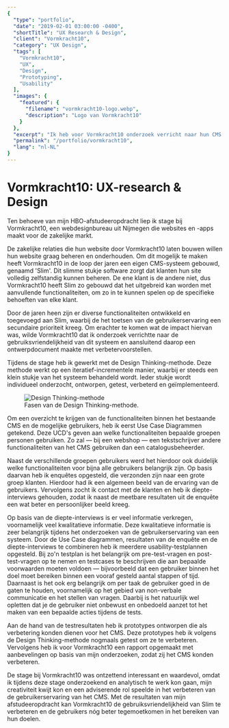 ```yaml
---
{
  "type": "portfolio",
  "date": "2019-02-01 03:00:00 -0400",
  "shortTitle": "UX Research & Design",
  "client": "Vormkracht10",
  "category": "UX Design",
  "tags": [
    "Vormkracht10",
    "UX",
    "Design",
    "Prototyping",
    "Usability"
  ],
  "images": {
    "featured": {
      "filename": "vormkracht10-logo.webp",
      "description": "Logo van Vormkracht10"
    }
  },
  "excerpt": "Ik heb voor Vormkracht10 onderzoek verricht naar hun CMS.",
  "permalink": "/portfolio/vormkracht10",
  "lang": "nl-NL"
}
---
```


# Vormkracht10: UX-research & Design

<!-- Situatie -->

Ten behoeve van mijn HBO-afstudeeropdracht liep ik stage bij Vormkracht10, een webdesignbureau uit Nijmegen die websites en -apps maakt voor de zakelijke markt.

De zakelijke relaties die hun website door Vormkracht10 laten bouwen willen hun website graag beheren en onderhouden. Om dit mogelijk te maken heeft Vormkracht10 in de loop der jaren een eigen CMS-systeem gebouwd, genaamd 'Slim'. Dit slimme stukje software zorgt dat klanten hun site volledig zelfstandig kunnen beheren. De ene klant is de andere niet, dus Vormkracht10 heeft Slim zo gebouwd dat het uitgebreid kan worden met aanvullende functionaliteiten, om zo in te kunnen spelen op de specifieke behoeften van elke klant.

Door de jaren heen zijn er diverse functionaliteiten ontwikkeld en toegevoegd aan Slim, waarbij de het toetsen van de gebruikerservaring een secundaire prioriteit kreeg. <!-- Taak --> Om erachter te komen wat de impact hiervan was, wilde Vormkracht10 dat ik onderzoek verrichtte naar de gebruiksvriendelijkheid van dit systeem en aansluitend daarop een ontwerpdocument maakte met verbetervoorstellen.

<!-- Acties -->

Tijdens de stage heb ik gewerkt met de Design Thinking-methode. Deze methode werkt op een iteratief-incrementele manier, waarbij er steeds een klein stukje van het systeem behandeld wordt. Ieder stukje wordt individueel onderzocht, ontworpen, getest, verbeterd en geïmplementeerd.

<figure>
  <img src="/assets/img/content/blog/design-thinking-methodology-phases.webp" alt="Design Thinking-methode" />
  <figcaption>Fasen van de Design Thinking-methode.</figcaption>
</figure>

Om een overzicht te krijgen van de functionaliteiten binnen het bestaande CMS en de mogelijke gebruikers, heb ik eerst Use Case Diagrammen getekend. Deze UCD's geven aan welke functionaliteiten bepaalde groepen personen gebruiken. Zo zal &mdash; bij een webshop &mdash; een tekstschrijver andere functionaliteiten van het CMS gebruiken dan een catalogusbeheerder.

Naast de verschillende groepen gebruikers werd het hierdoor ook duidelijk welke functionaliteiten voor bijna alle gebruikers belangrijk zijn. Op basis daarvan heb ik enquêtes opgesteld, die verzonden zijn naar een grote groep klanten. Hierdoor had ik een algemeen beeld van de ervaring van de gebruikers. Vervolgens zocht ik contact met de klanten en heb ik diepte-interviews gehouden, zodat ik naast de meetbare resultaten uit de enquête een wat beter en persoonlijker beeld kreeg.

Op basis van de diepte-interviews is er veel informatie verkregen, voornamelijk veel kwalitatieve informatie. Deze kwalitatieve informatie is zeer belangrijk tijdens het onderzoeken van de gebruikerservaring van een systeem. Door de Use Case diagrammen, resultaten van de enquête en de diepte-interviews te combineren heb ik meerdere usability-testplannen opgesteld. Bij zo'n testplan is het belangrijk om pre-test-vragen en post-test-vragen op te nemen en testcases te beschrijven die aan bepaalde voorwaarden moeten voldoen &mdash; bijvoorbeeld dat een gebruiker binnen het doel moet bereiken binnen een vooraf gesteld aantal stappen of tijd. Daarnaast is het ook erg belangrijk om per taak de gebruiker goed in de gaten te houden, voornamelijk op het gebied van non-verbale communicatie en het stellen van vragen. Daarbij is het natuurlijk wel opletten dat je de gebruiker niet onbewust en onbedoeld aanzet tot het maken van een bepaalde acties tijdens de tests.

<!-- Resultaat -->

Aan de hand van de testresultaten heb ik prototypes ontworpen die als verbetering konden dienen voor het CMS. Deze prototypes heb ik volgens de Design Thinking-methode nogmaals getest om ze te verbeteren. Vervolgens heb ik voor Vormkracht10 een rapport opgemaakt met aanbevelingen op basis van mijn onderzoeken, zodat zij het CMS konden verbeteren.

<!-- Reflectie -->

De stage bij Vormkracht10 was ontzettend interessant en waardevol, omdat ik tijdens deze stage onderzoekend en analytisch te werk kon gaan, mijn creativiteit kwijt kon en een adviserende rol speelde in het verbeteren van de gebruikerservaring van het CMS. Met de resultaten van mijn afstudeeropdracht kan Vormkracht10 de gebruiksvriendelijkheid van Slim te verbeteren en de gebruikers nóg beter tegemoetkomen in het bereiken van hun doelen.
